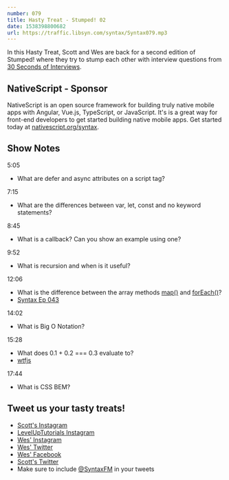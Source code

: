 ```yaml
---
number: 079
title: Hasty Treat - Stumped! 02
date: 1538398800682
url: https://traffic.libsyn.com/syntax/Syntax079.mp3
---
```


In this Hasty Treat, Scott and Wes are back for a second edition of Stumped! where they try to stump each other with interview questions from [30 Seconds of Interviews](https://30secondsofinterviews.org/). 

## NativeScript - Sponsor

NativeScript is an open source framework for building truly native mobile apps with Angular, Vue.js, TypeScript, or JavaScript. It's is a great way for front-end developers to get started building native mobile apps. Get started today at [nativescript.org/syntax](https://nativescript.org/syntax).

## Show Notes

5:05

* What are defer and async attributes on a script tag?

7:15 

* What are the differences between var, let, const and no keyword statements?

8:45 

* What is a callback? Can you show an example using one?

9:52 

* What is recursion and when is it useful?

12:06 

* What is the difference between the array methods [map()](https://developer.mozilla.org/en-US/docs/Web/JavaScript/Reference/Global_Objects/Array/map) and [forEach()](https://developer.mozilla.org/en-US/docs/Web/JavaScript/Reference/Global_Objects/Array/forEach)?
* [Syntax Ep 043](https://syntax.fm/show/043/20-javascript-array-and-object-methods-to-make-you-a-better-developer)

14:02

* What is Big O Notation?

15:28

* What does 0.1 + 0.2 === 0.3 evaluate to?
* [wtfjs](https://wtfjs.com/)

17:44

* What is CSS BEM?

## Tweet us your tasty treats!

* [Scott's Instagram](https://www.instagram.com/stolinski/)
* [LevelUpTutorials Instagram](https://www.instagram.com/LevelUpTutorials/)
* [Wes' Instagram](https://www.instagram.com/wesbos/)
* [Wes' Twitter](https://twitter.com/wesbos)
* [Wes' Facebook](https://www.facebook.com/wesbos.developer)
* [Scott's Twitter](https://twitter.com/stolinski)
* Make sure to include [@SyntaxFM](https://twitter.com/SyntaxFM) in your tweets
